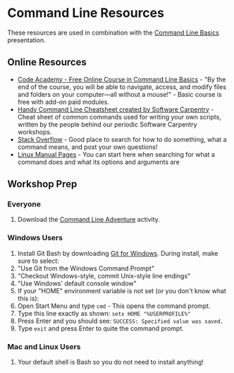 # Command Line Resources
These resources are used in combination with the [Command Line Basics](command_line_basics.pptx) presentation.

## Online Resources
- [Code Academy - Free Online Course in Command Line Basics](https://www.codecademy.com/learn/learn-the-command-line) - "By the end of the course, you will be able to navigate, access, and modify files and folders on your computer—all without a mouse!" - Basic course is free with add-on paid modules.
- [Handy Command Line Cheatsheet created by Software Carpentry](http://swcarpentry.github.io/shell-novice/reference) - Cheat sheet of common commands used for writing your own scripts, written by the people behind our periodic Software Carpentry workshops.
- [Stack Overflow](https://stackoverflow.com/) - Good place to search for how to do something, what a command means, and post your own questions!
- [Linux Manual Pages](https://linux.die.net/man/) - You can start here when searching for what a command does and what its options and arguments are

## Workshop Prep
### Everyone
1. Download the [Command Line Adventure](../../activities/adventure.zip) activity.

### Windows Users
1. Install Git Bash by downloading [Git for Windows](https://gitforwindows.org/). During install, make sure to select:
  1. "Use Git from the Windows Command Prompt"
  2. "Checkout Windows-style, commit Unix-style line endings"
  3. "Use Windows' default console window"
2. If your "HOME" environment variable is not set (or you don't know what this is):
  1. Open Start Menu and type `cmd` - This opens the command prompt.
  2. Type this line exactly as shown: `setx HOME "%USERPROFILE%"`
  3. Press Enter and you should see: `SUCCESS: Specified value was saved.`
  4. Type `exit` and press Enter to quite the command prompt.

### Mac and Linux Users
1. Your default shell is Bash so you do not need to install anything!
